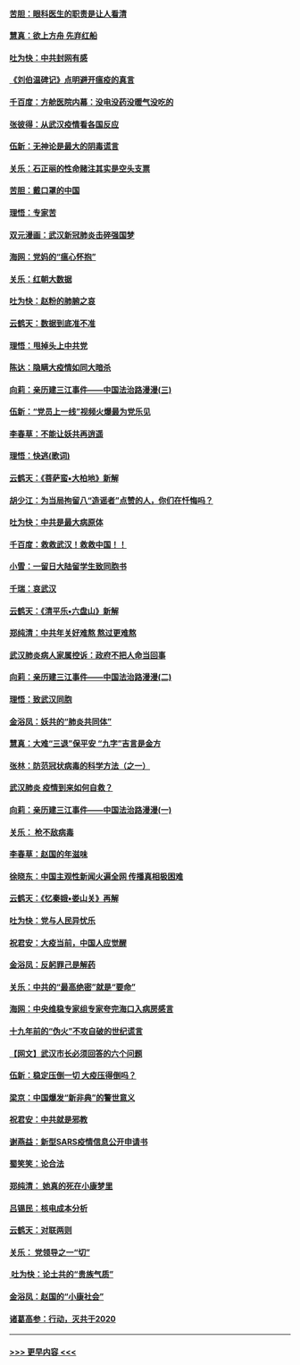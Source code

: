 #### [苦胆：眼科医生的职责是让人看清](../pages/nsc993/n11853840.md?t=02091055) 
#### [慧真：欲上方舟 先弃红船](../pages/nsc993/n11853483.md?t=02091055) 
#### [吐为快：中共封网有感](../pages/nsc993/n11852575.md?t=02091055) 
#### [《刘伯温碑记》点明避开瘟疫的真言](../pages/nsc993/n11852128.md?t=02091055) 
#### [千百度：方舱医院内幕：没电没药没暖气没吃的](../pages/nsc993/n11850211.md?t=02091055) 
#### [张彼得：从武汉疫情看各国反应](../pages/nsc993/n11850102.md?t=02091055) 
#### [伍新：无神论是最大的阴毒谎言](../pages/nsc993/n11846129.md?t=02091055) 
#### [关乐：石正丽的性命赌注其实是空头支票](../pages/nsc993/n11846109.md?t=02091055) 
#### [苦胆：戴口罩的中国](../pages/nsc993/n11845576.md?t=02091055) 
#### [理悟：专家苦](../pages/nsc993/n11845564.md?t=02091055) 
#### [双元漫画：武汉新冠肺炎击碎强国梦](../pages/nsc993/n11843320.md?t=02091055) 
#### [海网：党妈的“瘟心怀抱”](../pages/nsc993/n11840740.md?t=02091055) 
#### [关乐：红朝大数据](../pages/nsc993/n11840675.md?t=02091055) 
#### [吐为快：赵粉的肺腑之哀](../pages/nsc993/n11840618.md?t=02091055) 
#### [云鹤天：数据到底准不准](../pages/nsc993/n11840325.md?t=02091055) 
#### [理悟：甩掉头上中共党](../pages/nsc993/n11838826.md?t=02091055) 
#### [陈达：隐瞒大疫情如同大暗杀](../pages/nsc993/n11838771.md?t=02091055) 
#### [向莉：亲历建三江事件——中国法治路漫漫(三)](../pages/nsc993/n11831825.md?t=02091055) 
#### [伍新：“党员上一线”视频火爆最为党乐见](../pages/nsc993/n11838200.md?t=02091055) 
#### [李春草：不能让妖共再逍遥](../pages/nsc993/n11838102.md?t=02091055) 
#### [理悟：快逃(歌词)](../pages/nsc993/n11838083.md?t=02091055) 
#### [云鹤天：《菩萨蛮▪大柏地》新解](../pages/nsc993/n11838059.md?t=02091055) 
#### [胡少江：为当局拘留八“造谣者”点赞的人，你们在忏悔吗？](../pages/nsc993/n11836801.md?t=02091055) 
#### [吐为快：中共是最大病原体](../pages/nsc993/n11836748.md?t=02091055) 
#### [千百度：救救武汉！救救中国！！](../pages/nsc993/n11836145.md?t=02091055) 
#### [小雪：一留日大陆留学生致同胞书](../pages/nsc993/n11834624.md?t=02091055) 
#### [千瑞：哀武汉](../pages/nsc993/n11833647.md?t=02091055) 
#### [云鹤天：《清平乐▪六盘山》新解](../pages/nsc993/n11833611.md?t=02091055) 
#### [郑纯清：中共年关好难熬 熬过更难熬](../pages/nsc993/n11833489.md?t=02091055) 
#### [武汉肺炎病人家属控诉：政府不把人命当回事](../pages/nsc993/n11833205.md?t=02091055) 
#### [向莉：亲历建三江事件——中国法治路漫漫(二)](../pages/nsc993/n11829102.md?t=02091055) 
#### [理悟：致武汉同胞](../pages/nsc993/n11831522.md?t=02091055) 
#### [金浴凤：妖共的“肺炎共同体”](../pages/nsc993/n11829448.md?t=02091055) 
#### [慧真：大难“三退”保平安 “九字”吉言是金方](../pages/nsc993/n11829501.md?t=02091055) 
#### [张林：防范冠状病毒的科学方法（之一）](../pages/nsc993/n11828618.md?t=02091055) 
#### [武汉肺炎 疫情到来如何自救？](../pages/nsc993/n11827632.md?t=02091055) 
#### [向莉：亲历建三江事件——中国法治路漫漫(一)](../pages/nsc993/n11827190.md?t=02091055) 
#### [关乐： 枪不敌病毒](../pages/nsc993/n11826746.md?t=02091055) 
#### [李春草：赵国的年滋味](../pages/nsc993/n11826321.md?t=02091055) 
#### [徐晓东：中国主观性新闻火遍全网 传播真相极困难](../pages/nsc993/n11826508.md?t=02091055) 
#### [云鹤天：《忆秦娥▪娄山关》再解](../pages/nsc993/n11824682.md?t=02091055) 
#### [吐为快：党与人民异忧乐](../pages/nsc993/n11824660.md?t=02091055) 
#### [祝君安：大疫当前，中国人应觉醒](../pages/nsc993/n11821946.md?t=02091055) 
#### [金浴凤：反躬罪己是解药](../pages/nsc993/n11820280.md?t=02091055) 
#### [关乐：中共的“最高绝密”就是“要命”](../pages/nsc993/n11816946.md?t=02091055) 
#### [海网：中央维稳专家组专家夸完海口入病房感言](../pages/nsc993/n11815138.md?t=02091055) 
#### [十九年前的“伪火”不攻自破的世纪谎言](../pages/nsc993/n11813238.md?t=02091055) 
#### [【网文】武汉市长必须回答的六个问题](../pages/nsc993/n11813848.md?t=02091055) 
#### [伍新：稳定压倒一切 大疫压得倒吗？](../pages/nsc993/n11812634.md?t=02091055) 
#### [梁京：中国爆发“新非典”的警世意义](../pages/nsc993/n11812554.md?t=02091055) 
#### [祝君安：中共就是邪教](../pages/nsc993/n11812431.md?t=02091055) 
#### [谢燕益：新型SARS疫情信息公开申请书](../pages/nsc993/n11808840.md?t=02091055) 
#### [蜀笑笑：论合法](../pages/nsc993/n11808064.md?t=02091055) 
#### [郑纯清： 她真的死在小康梦里](../pages/nsc993/n11806623.md?t=02091055) 
#### [吕锡民：核电成本分析](../pages/nsc993/n11806284.md?t=02091055) 
#### [云鹤天：对联两则](../pages/nsc993/n11805957.md?t=02091055) 
#### [关乐： 党领导之一“切”](../pages/nsc993/n11804505.md?t=02091055) 
#### [ 吐为快：论土共的“贵族气质”](../pages/nsc993/n11804490.md?t=02091055) 
#### [金浴凤：赵国的“小康社会”](../pages/nsc993/n11804452.md?t=02091055) 
#### [诸葛高参：行动，灭共于2020](../pages/nsc993/n11804120.md?t=02091055) 

----
#### [ >>> 更早内容 <<< ](../indexes/nsc993-earlier.md)
